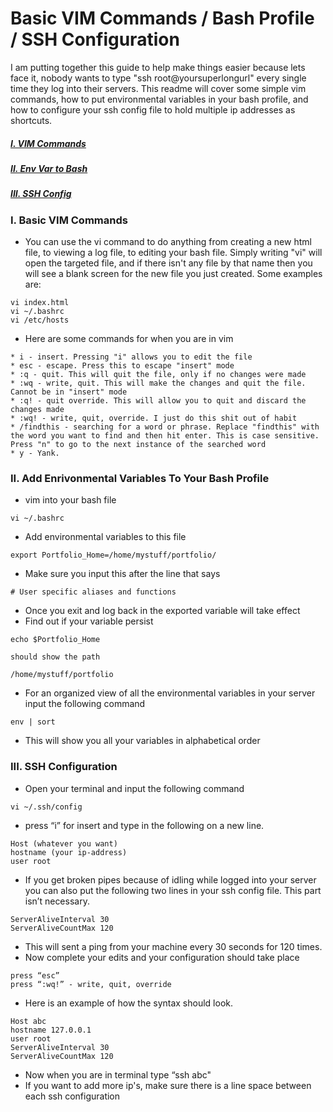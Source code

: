 # Basic VIM Commands / Bash Profile / SSH Configuration

I am putting together this guide to help make things easier because lets face it, nobody wants to type "ssh root@yoursuperlongurl" every single time they log into their servers. This readme will cover some simple vim commands, how to put environmental variables in your bash profile, and how to configure your ssh config file to hold multiple ip addresses as shortcuts.

##### [I. VIM Commands](#vim)
##### [II. Env Var to Bash](#bash)
##### [III. SSH Config](#ssh)

### <a name=vim>I. Basic VIM Commands</a>

* You can use the vi command to do anything from creating a new html file, to viewing a log file, to editing your bash file. Simply writing "vi" will open the targeted file, and if there isn't any file by that name then you will see a blank screen for the new file you just created. Some examples are:

```
vi index.html
vi ~/.bashrc
vi /etc/hosts
```

* Here are some commands for when you are in vim

```
* i - insert. Pressing "i" allows you to edit the file
* esc - escape. Press this to escape "insert" mode
* :q - quit. This will quit the file, only if no changes were made
* :wq - write, quit. This will make the changes and quit the file. Cannot be in "insert" mode
* :q! - quit override. This will allow you to quit and discard the changes made
* :wq! - write, quit, override. I just do this shit out of habit
* /findthis - searching for a word or phrase. Replace "findthis" with the word you want to find and then hit enter. This is case sensitive. Press "n" to go to the next instance of the searched word
* y - Yank. 
```


### <a name=bash>II. Add Enrivonmental Variables To Your Bash Profile</a>

* vim into your bash file

```
vi ~/.bashrc
```

* Add environmental variables to this file

```
export Portfolio_Home=/home/mystuff/portfolio/
```
* Make sure you input this after the line that says 

```
# User specific aliases and functions
```

* Once you exit and log back in the exported variable will take effect
* Find out if your variable persist

```
echo $Portfolio_Home

should show the path

/home/mystuff/portfolio
```

* For an organized view of all the environmental variables in your server input the following command

```
env | sort
```

* This will show you all your variables in alphabetical order




### <a name=ssh>III. SSH Configuration</a>

* Open your terminal and input the following command

```
vi ~/.ssh/config

```

* press “i” for insert and type in the following on a new line.

```
Host (whatever you want)
hostname (your ip-address)
user root
```

* If you get broken pipes because of idling while logged into your server you can also put the following two lines in your ssh config file. This part isn’t necessary.

```
ServerAliveInterval 30
ServerAliveCountMax 120
```

* This will sent a ping from your machine every 30 seconds for 120 times. 
* Now complete your edits and your configuration should take place

```
press “esc”
press “:wq!” - write, quit, override
```

* Here is an example of how the syntax should look.

```
Host abc
hostname 127.0.0.1
user root
ServerAliveInterval 30
ServerAliveCountMax 120
```

* Now when you are in terminal type “ssh abc"
* If you want to add more ip's, make sure there is a line space between each ssh configuration